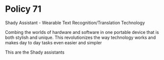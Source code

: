 # Policy 71

Shady Assistant - Wearable Text Recognition/Translation Technology

Combing the worlds of hardware and software in one portable device that is both 
stylish and unique.
This revolutionizes the way technology works and makes day to day tasks even
easier and simpler

This are the Shady assistants
